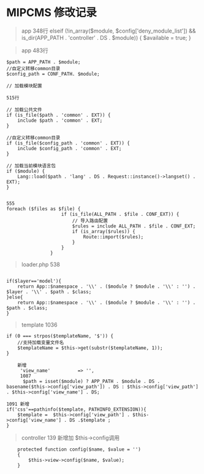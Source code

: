 MIPCMS 修改记录
===============
>app 348行
 elseif (!in_array($module, $config['deny_module_list']) && is_dir(APP_PATH . 'controller' . DS . $module)) {
        $available = true;
    }


>app 483行
```
$path = APP_PATH . $module;
//自定义转移common目录
$config_path = CONF_PATH. $module;

// 加载模块配置

515行

// 加载公共文件
if (is_file($path . 'common' . EXT)) {
    include $path . 'common' . EXT;
}

//自定义转移common目录
if (is_file($config_path . 'common' . EXT)) {
    include $config_path . 'common' . EXT;
}

// 加载当前模块语言包
if ($module) {
    Lang::load($path . 'lang' . DS . Request::instance()->langset() . EXT);
}


555
foreach ($files as $file) {
                    if (is_file(ALL_PATH . $file . CONF_EXT)) {
                        // 导入路由配置
                        $rules = include ALL_PATH . $file . CONF_EXT;
                        if (is_array($rules)) {
                            Route::import($rules);
                        }
                    }
                }

```

>loader.php  538
```

if($layer=='model'){
    return App::$namespace . '\\' . ($module ? $module . '\\' : '') . $layer . '\\' . $path . $class;
}else{
    return App::$namespace . '\\' . ($module ? $module . '\\' : '') . $path . $class;
}
```

>template 1036
```
if (0 === strpos($templateName, '$')) {
    //支持加载变量文件名
    $templateName = $this->get(substr($templateName, 1));
}
```
```$xslt
    新增
     'view_name'          => '',
     1087
      $path = isset($module) ? APP_PATH . $module . DS . basename($this->config['view_path']) . DS : $this->config['view_path'] . $this->config['view_name'] . DS;
```

```$xslt
1091 新增
if('css'==pathinfo($template, PATHINFO_EXTENSION)){
    $template =  $this->config['view_path'] . $this->config['view_name'] . DS .$template ;
}
```
>controller 139 新增加  $this->config调用
```
    protected function config($name, $value = '')
    {
        $this->view->config($name, $value);
    }
```
